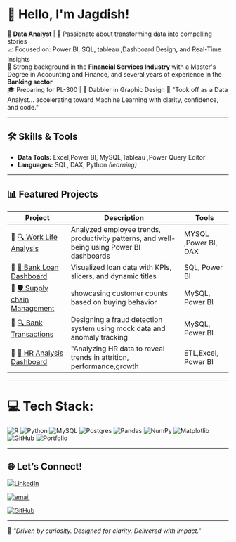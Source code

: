 
# 👋 Hello, I'm Jagdish!


🎯 **Data Analyst** | 🧠 Passionate about transforming data into compelling stories  
📈 Focused on: Power BI, SQL, tableau ,Dashboard Design, and Real-Time Insights  
💼 Strong background in the **Financial Services Industry** with a Master's Degree in Accounting and Finance, and several years of experience in the **Banking sector**  
🎓 Preparing for PL-300 | 🎨 Dabbler in Graphic Design
🛫 "Took off as a Data Analyst... accelerating toward Machine Learning with clarity, confidence, and code."



---

## 🛠️ Skills & Tools

- **Data Tools:** Excel,Power BI, MySQL,Tableau ,Power Query Editor  
- **Languages:** SQL, DAX, Python *(learning)*

  
---

## 📊 Featured Projects

| Project | Description | Tools |
|--------|-------------|-------|
|📂 [🔍 Work Life Analysis](https://github.com/Jagdish-Bhandari/Work_life_analysis.git) | Analyzed employee trends, productivity patterns, and well-being using Power BI dashboards | MYSQL ,Power BI, DAX |
|📂 [🏦 Bank Loan Dashboard](https://github.com/Jagdish-Bhandari/Bank_Loan_Analysis.git) | Visualized loan data with KPIs, slicers, and dynamic titles | SQL, Power BI |
|📂 [🛡️ Supply chain Management](https://github.com/Jagdish-Bhandari/Supply-Chain-Dynamic-Dashboard.git) | showcasing customer counts based on buying behavior | MySQL, Power BI |
|📂 [🔍 Bank Transactions](https://github.com/Jagdish-Bhandari/Bank_transactions_overview.git) | Designing a fraud detection system using mock data and anomaly tracking  | MySQL, Power BI |
|📂 [🏦 HR Analysis Dashboard](https://github.com/Jagdish-Bhandari/HR_Work_force_insight_dashboard.git) | "Analyzing HR data to reveal trends in attrition, performance,growth|ETL,Excel, Power BI |


---


# 💻 Tech Stack:
![R](https://img.shields.io/badge/r-%23276DC3.svg?style=for-the-badge&logo=r&logoColor=white) ![Python](https://img.shields.io/badge/python-3670A0?style=for-the-badge&logo=python&logoColor=ffdd54) ![MySQL](https://img.shields.io/badge/mysql-4479A1.svg?style=for-the-badge&logo=mysql&logoColor=white) ![Postgres](https://img.shields.io/badge/postgres-%23316192.svg?style=for-the-badge&logo=postgresql&logoColor=white) ![Pandas](https://img.shields.io/badge/pandas-%23150458.svg?style=for-the-badge&logo=pandas&logoColor=white) ![NumPy](https://img.shields.io/badge/numpy-%23013243.svg?style=for-the-badge&logo=numpy&logoColor=white) ![Matplotlib](https://img.shields.io/badge/Matplotlib-%23ffffff.svg?style=for-the-badge&logo=Matplotlib&logoColor=black) ![GitHub](https://img.shields.io/badge/github-%23121011.svg?style=for-the-badge&logo=github&logoColor=white) ![Portfolio](https://img.shields.io/badge/Portfolio-%23000000.svg?style=for-the-badge&logo=firefox&logoColor=#FF7139)

---

## 🌐 Let’s Connect!

[![LinkedIn](https://img.shields.io/badge/LinkedIn-%230077B5.svg?logo=linkedin&logoColor=white)](https://www.linkedin.com/in/jagdish-bhandari-7382b61b5)

[![email](https://img.shields.io/badge/Email-D14836?logo=gmail&logoColor=white)](mailto:jagdishbhandari0503@gmail.com)

[![GitHub](https://img.shields.io/badge/GitHub-181717?logo=github&logoColor=white)](https://jagdish-bhandari.github.io/Jagdish_All-project-portfolio)


---

📌 *"Driven by curiosity. Designed for clarity. Delivered with impact."*
